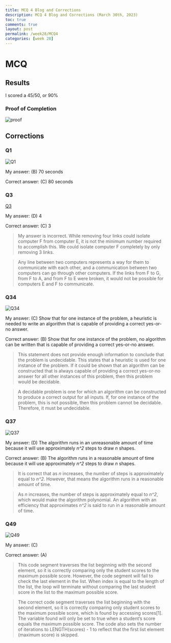 ```yaml
---
title: MCQ 4 Blog and Corrections
description: MCQ 4 Blog and Corrections (March 30th, 2023)
toc: true
comments: true
layout: post
permalink: /week28/MCQ4
categories: [week 28]
---
```



# MCQ
## Results

I scored a 45/50, or 90%

### Proof of Completion

![proof](https://user-images.githubusercontent.com/111464932/228932312-f239e6c1-3b50-429d-8542-0630ffcc7430.png)


## Corrections

### Q1

![Q1](https://user-images.githubusercontent.com/111464932/228933206-260b4566-e051-4497-a29d-baece1972065.png)

My answer: (B) 70 seconds

Correct answer: (C) 80 seconds

### Q3

[Q3](https://user-images.githubusercontent.com/111464932/228933706-2c58ae6d-f46a-481c-934c-fdb2fce963c4.png)

My answer: (D) 4

Correct answer: (C) 3

> My answer is incorrect. While removing four links could isolate computer F from computer E, it is not the minimum number required to accomplish this. We could isolate computer F completely by only removing 3 links.

> Any line between two computers represents a way for them to communicate with each other, and a communication between two computers can go through other computers. If the links from F to G, from F to A, and from F to E were broken, it would not be possible for computers E and F to communicate.

### Q34

![Q34](https://user-images.githubusercontent.com/111464932/228934474-a6103e2b-7457-44a3-9ce1-f5f4294c3a5c.png)

My answer: (C) Show that for one instance of the problem, a heuristic is needed to write an algorithm that is capable of providing a correct yes-or-no answer.

Correct answer: (B) Show that for one instance of the problem, no algorithm can be written that is capable of providing a correct yes-or-no answer.

> This statement does not provide enough information to conclude that the problem is undecidable. This states that a heuristic is used for one instance of the problem. If it could be shown that an algorithm can be constructed that is always capable of providing a correct yes-or-no answer for all other instances of this problem, then this problem would be decidable.

> A decidable problem is one for which an algorithm can be constructed to produce a correct output for all inputs. If, for one instance of the problem, this is not possible, then this problem cannot be decidable. Therefore, it must be undecidable.

### Q37

![Q37](https://user-images.githubusercontent.com/111464932/228935236-6ff255e9-abc3-4e48-9113-2fb8b762d080.png)

My answer: (D) The algorithm runs in an unreasonable amount of time because it will use approximately *n^2* steps to draw *n* shapes.

Correct answer: (B) The algorithm runs in a reasonable amount of time because it will use approximately *n^2* steps to draw *n* shapes.

> It is correct that as *n* increases, the number of steps is approximately equal to *n^2*. However, that means the algorithm runs in a reasonable amount of time.

> As *n* increases, the number of steps is approximately equal to *n^2*, which would make the algorithm polynomial. An algorithm with an efficiency that approximates *n^2* is said to run in a reasonable amount of time.

### Q49

![Q49](https://user-images.githubusercontent.com/111464932/228936271-494d29c2-8e95-4211-9cbd-11ea81178146.png)

My answer: (C)

Correct answer: (A)

> This code segment traverses the list beginning with the second element, so it is correctly comparing only the student scores to the maximum possible score. However, the code segment will fail to check the last element in the list. When index is equal to the length of the list, the loop will terminate without comparing the last student score in the list to the maximum possible score.

> The correct code segment traverses the list beginning with the second element, so it is correctly comparing only student scores to the maximum possible score, which is found by accessing scores[1]. The variable found will only be set to true when a student’s score equals the maximum possible score. The code also sets the number of iterations to LENGTH(scores) - 1 to reflect that the first list element (maximum score) is skipped.
